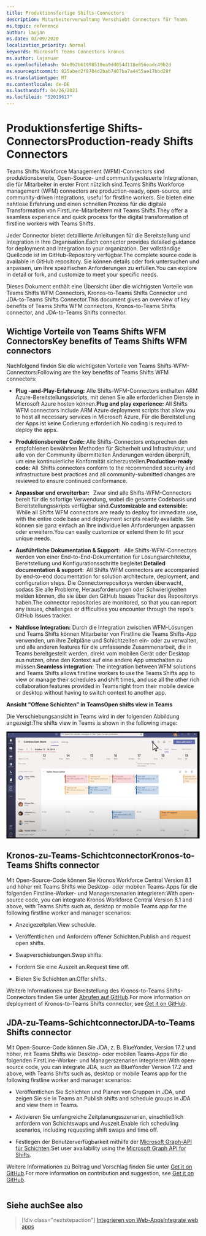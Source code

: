 ```yaml
---
title: Produktionsfertige Shifts-Connectors
description: Mitarbeiterverwaltung Verschiebt Connectors für Teams
ms.topic: reference
author: laujan
ms.date: 03/09/2020
localization_priority: Normal
keywords: Microsoft Teams Connectors kronos
ms.author: lajanuar
ms.openlocfilehash: 94e0b2b61998510ea9dd054d118e856eadc49b2d
ms.sourcegitcommit: 825abed2f8784d2bab7407ba7a4455ae17bbd28f
ms.translationtype: MT
ms.contentlocale: de-DE
ms.lasthandoff: 04/26/2021
ms.locfileid: "52019617"
---
```

# <a name="production-ready-shifts-connectors"></a><span data-ttu-id="3fffb-104">Produktionsfertige Shifts-Connectors</span><span class="sxs-lookup"><span data-stu-id="3fffb-104">Production-ready Shifts Connectors</span></span>  

<span data-ttu-id="3fffb-105">Teams Shifts Workforce Management (WFM)-Connectors sind produktionsbereite, Open-Source- und communitygesteuerte Integrationen, die für Mitarbeiter in erster Front nützlich sind.</span><span class="sxs-lookup"><span data-stu-id="3fffb-105">Teams Shifts Workforce management (WFM) connectors are production-ready, open-source, and community-driven integrations, useful for firstline workers.</span></span> <span data-ttu-id="3fffb-106">Sie bieten eine nahtlose Erfahrung und einen schnellen Prozess für die digitale Transformation von FirstLine-Mitarbeitern mit Teams Shifts.</span><span class="sxs-lookup"><span data-stu-id="3fffb-106">They offer a seamless experience and quick process for the digital transformation of firstline workers with Teams Shifts.</span></span> 

<span data-ttu-id="3fffb-107">Jeder Connector bietet detaillierte Anleitungen für die Bereitstellung und Integration in Ihre Organisation.</span><span class="sxs-lookup"><span data-stu-id="3fffb-107">Each connector provides detailed guidance for deployment and integration to your organization.</span></span> <span data-ttu-id="3fffb-108">Der vollständige Quellcode ist im GitHub-Repository verfügbar.</span><span class="sxs-lookup"><span data-stu-id="3fffb-108">The complete source code is available in GitHub repository.</span></span> <span data-ttu-id="3fffb-109">Sie können details oder fork untersuchen und anpassen, um Ihre spezifischen Anforderungen zu erfüllen.</span><span class="sxs-lookup"><span data-stu-id="3fffb-109">You can explore in detail or fork, and customize to meet your specific needs.</span></span>   

<span data-ttu-id="3fffb-110">Dieses Dokument enthält eine Übersicht über die wichtigsten Vorteile von Teams Shifts WFM Connectors, Kronos-to-Teams Shifts Connector und JDA-to-Teams Shifts Connector.</span><span class="sxs-lookup"><span data-stu-id="3fffb-110">This document gives an overview of key benefits of Teams Shifts WFM connectors, Kronos-to-Teams Shifts connector, and JDA-to-Teams Shifts connector.</span></span>

## <a name="key-benefits-of-teams-shifts-wfm-connectors"></a><span data-ttu-id="3fffb-111">Wichtige Vorteile von Teams Shifts WFM Connectors</span><span class="sxs-lookup"><span data-stu-id="3fffb-111">Key benefits of Teams Shifts WFM connectors</span></span>

<span data-ttu-id="3fffb-112">Nachfolgend finden Sie die wichtigsten Vorteile von Teams Shifts-WFM-Connectors:</span><span class="sxs-lookup"><span data-stu-id="3fffb-112">Following are the key benefits of Teams Shifts WFM connectors:</span></span>

* <span data-ttu-id="3fffb-113">**Plug -and-Play-Erfahrung:** Alle Shifts-WFM-Connectors enthalten ARM Azure-Bereitstellungsskripts, mit denen Sie alle erforderlichen Dienste in Microsoft Azure hosten können.</span><span class="sxs-lookup"><span data-stu-id="3fffb-113">**Plug and play experience:** All Shifts WFM connectors include ARM Azure deployment scripts that allow you to host all necessary services in Microsoft Azure.</span></span> <span data-ttu-id="3fffb-114">Für die Bereitstellung der Apps ist keine Codierung erforderlich.</span><span class="sxs-lookup"><span data-stu-id="3fffb-114">No coding is required to deploy the apps.</span></span>

* <span data-ttu-id="3fffb-115">**Produktionsbereiter Code:** Alle Shifts-Connectors entsprechen den empfohlenen bewährten Methoden für Sicherheit und Infrastruktur, und alle von der Community übermittelten Änderungen werden überprüft, um eine kontinuierliche Konformität sicherzustellen.</span><span class="sxs-lookup"><span data-stu-id="3fffb-115">**Production-ready code:** All  Shifts connectors conform to the recommended security and infrastructure best practices and all community-submitted changes are reviewed to ensure continued conformance.</span></span>

* <span data-ttu-id="3fffb-116">**Anpassbar und erweiterbar:**   Zwar sind alle Shifts-WFM-Connectors bereit für die sofortige Verwendung, wobei die gesamte Codebasis und Bereitstellungsskripts verfügbar sind.</span><span class="sxs-lookup"><span data-stu-id="3fffb-116">**Customizable and extensible:**  While all Shifts WFM connectors are ready to deploy for immediate use, with the entire code base and deployment scripts readily available.</span></span> <span data-ttu-id="3fffb-117">Sie können sie ganz einfach an Ihre individuellen Anforderungen anpassen oder erweitern.</span><span class="sxs-lookup"><span data-stu-id="3fffb-117">You can easily customize or extend them to fit your unique needs.</span></span>

* <span data-ttu-id="3fffb-118">**Ausführliche Dokumentation & Support:**   Alle Shifts-WFM-Connectors werden von einer End-to-End-Dokumentation für Lösungsarchitektur, Bereitstellung und Konfigurationsschritte begleitet.</span><span class="sxs-lookup"><span data-stu-id="3fffb-118">**Detailed documentation & support:**  All Shifts WFM connectors are accompanied by end-to-end documentation for solution architecture, deployment, and configuration steps.</span></span> <span data-ttu-id="3fffb-119">Die Connectorrepositorys werden überwacht, sodass Sie alle Probleme, Herausforderungen oder Schwierigkeiten melden können, die sie über den GitHub Issues Tracker des Repositorys haben.</span><span class="sxs-lookup"><span data-stu-id="3fffb-119">The connector repositories are monitored, so that you can report any issues, challenges or difficulties you encounter through the repo's GitHub Issues tracker.</span></span>

* <span data-ttu-id="3fffb-120">**Nahtlose Integration:** Durch die Integration zwischen WFM-Lösungen und Teams Shifts können Mitarbeiter von Firstline die Teams Shifts-App verwenden, um ihre Zeitpläne und Schichtzeiten ein- oder zu verwalten, und alle anderen features für die umfassende Zusammenarbeit, die in Teams bereitgestellt werden, direkt vom mobilen Gerät oder Desktop aus nutzen, ohne den Kontext auf eine andere App umschalten zu müssen.</span><span class="sxs-lookup"><span data-stu-id="3fffb-120">**Seamless integration:** The integration between WFM solutions and Teams Shifts allows firstline workers to use the Teams Shifts app to view or manage their schedules and shift times, and use all the other rich collaboration features provided in Teams right from their mobile device or desktop without having to switch context to another app.</span></span>  

<span data-ttu-id="3fffb-121">**Ansicht "Offene Schichten" in Teams**</span><span class="sxs-lookup"><span data-stu-id="3fffb-121">**Open shifts view in Teams**</span></span> 

<span data-ttu-id="3fffb-122">Die Verschiebungsansicht in Teams wird in der folgenden Abbildung angezeigt:</span><span class="sxs-lookup"><span data-stu-id="3fffb-122">The shifts view in Teams is shown in the following image:</span></span> 

![Offene Schichten in Teams](../assets/images/teams-open-shifts-view.png)

## <a name="kronos-to-teams-shifts-connector"></a><span data-ttu-id="3fffb-124">Kronos-zu-Teams-Schichtconnector</span><span class="sxs-lookup"><span data-stu-id="3fffb-124">Kronos-to-Teams Shifts connector</span></span>

<span data-ttu-id="3fffb-125">Mit Open-Source-Code können Sie Kronos Workforce Central Version 8.1 und höher mit Teams Shifts wie Desktop- oder mobilen Teams-Apps für die folgenden Firstline-Worker- und Managerszenarien integrieren:</span><span class="sxs-lookup"><span data-stu-id="3fffb-125">With open-source code, you can integrate Kronos Workforce Central Version 8.1 and above, with Teams Shifts such as, desktop or mobile Teams app for the following firstline worker and manager scenarios:</span></span>

* <span data-ttu-id="3fffb-126">Anzeigezeitplan.</span><span class="sxs-lookup"><span data-stu-id="3fffb-126">View schedule.</span></span>

* <span data-ttu-id="3fffb-127">Veröffentlichen und Anfordern offener Schichten.</span><span class="sxs-lookup"><span data-stu-id="3fffb-127">Publish and request open shifts.</span></span>

* <span data-ttu-id="3fffb-128">Swapverschiebungen.</span><span class="sxs-lookup"><span data-stu-id="3fffb-128">Swap shifts.</span></span>

* <span data-ttu-id="3fffb-129">Fordern Sie eine Auszeit an.</span><span class="sxs-lookup"><span data-stu-id="3fffb-129">Request time off.</span></span>

* <span data-ttu-id="3fffb-130">Bieten Sie Schichten an.</span><span class="sxs-lookup"><span data-stu-id="3fffb-130">Offer shifts.</span></span>

<span data-ttu-id="3fffb-131">Weitere Informationen zur Bereitstellung des Kronos-to-Teams Shifts-Connectors finden Sie unter [Abrufen auf GitHub](https://aka.ms/KronosShiftsConnector).</span><span class="sxs-lookup"><span data-stu-id="3fffb-131">For more information on deployment of Kronos-to-Teams Shifts connector, see [Get it on GitHub](https://aka.ms/KronosShiftsConnector).</span></span>

## <a name="jda-to-teams-shifts-connector"></a><span data-ttu-id="3fffb-132">JDA-zu-Teams-Schichtconnector</span><span class="sxs-lookup"><span data-stu-id="3fffb-132">JDA-to-Teams Shifts connector</span></span>

<span data-ttu-id="3fffb-133">Mit Open-Source-Code können Sie JDA, z. B. BlueYonder, Version 17.2 und höher, mit Teams Shifts wie Desktop- oder mobilen Teams-Apps für die folgenden FirstLine-Worker- und Managerszenarien integrieren:</span><span class="sxs-lookup"><span data-stu-id="3fffb-133">With open-source code, you can integrate JDA, such as BlueYonder Version 17.2 and above, with Teams Shifts  such as, desktop or mobile Teams app for the following firstline worker and manager scenarios:</span></span>

* <span data-ttu-id="3fffb-134">Veröffentlichen Sie Schichten und Planen von Gruppen in JDA, und zeigen Sie sie in Teams an.</span><span class="sxs-lookup"><span data-stu-id="3fffb-134">Publish shifts and schedule groups in JDA and view them in Teams.</span></span>

* <span data-ttu-id="3fffb-135">Aktivieren Sie umfangreiche Zeitplanungsszenarien, einschließlich anfordern von Schichtswaps und Auszeit.</span><span class="sxs-lookup"><span data-stu-id="3fffb-135">Enable rich scheduling scenarios, including requesting shift swaps and time off.</span></span>

* <span data-ttu-id="3fffb-136">Festlegen der Benutzerverfügbarkeit mithilfe der [Microsoft Graph-API für Schichten](/graph/api/resources/shift?view=graph-rest-beta&preserve-view=true).</span><span class="sxs-lookup"><span data-stu-id="3fffb-136">Set user availability using the [Microsoft Graph API for Shifts](/graph/api/resources/shift?view=graph-rest-beta&preserve-view=true).</span></span>

<span data-ttu-id="3fffb-137">Weitere Informationen zu Beitrag und Vorschlag finden Sie unter [Get it on GitHub](https://aka.ms/JDAShiftsConnector).</span><span class="sxs-lookup"><span data-stu-id="3fffb-137">For more information on contribution and suggestion, see [Get it on GitHub](https://aka.ms/JDAShiftsConnector).</span></span></br></br>

## <a name="see-also"></a><span data-ttu-id="3fffb-138">Siehe auch</span><span class="sxs-lookup"><span data-stu-id="3fffb-138">See also</span></span>

> [!div class="nextstepaction"]
> [<span data-ttu-id="3fffb-139">Integrieren von Web-Apps</span><span class="sxs-lookup"><span data-stu-id="3fffb-139">Integrate web apps</span></span>](~/samples/integrate-web-apps-overview.md)
